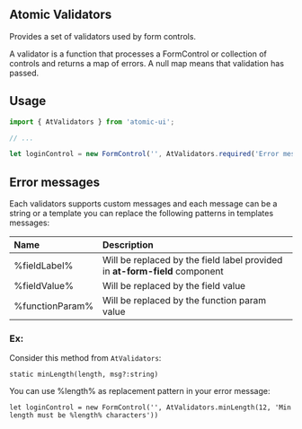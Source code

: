 ## Atomic Validators
Provides a set of validators used by form controls.

A validator is a function that processes a FormControl or collection of controls and returns a map of errors. A null 
map means that validation has passed.

## Usage
```typescript
import { AtValidators } from 'atomic-ui';

// ...

let loginControl = new FormControl('', AtValidators.required('Error message'))
```

## Error messages

Each validators supports custom messages and each message can be a string or a template you can replace the following 
patterns in templates messages:

| Name            | Description |
| :-------------- | :---------- |
| %fieldLabel%    | Will be replaced by the field label provided in **at-form-field** component |
| %fieldValue%    | Will be replaced by the field value |
| %functionParam% | Will be replaced by the function param value |

### Ex:

Consider this method from `AtValidators`:

```typesctipt
static minLength(length, msg?:string)
```

You can use %length% as replacement pattern in your error message:
```typesctipt
let loginControl = new FormControl('', AtValidators.minLength(12, 'Min length must be %length% characters'))
```

